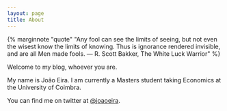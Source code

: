 ```yaml
---
layout: page
title: About
---
```


{% marginnote "quote" "Any fool can see the limits of seeing, but not even the wisest know the limits of knowing. Thus is ignorance rendered invisible, and are all Men made fools. ― R. Scott Bakker, The White Luck Warrior" %}

Welcome to my blog, whoever you are.

My name is João Eira. I am currently a Masters student taking Economics at the University of Coimbra.

You can find me on twitter at [@joaoeira](https://www.twitter.com/joaoeira).
